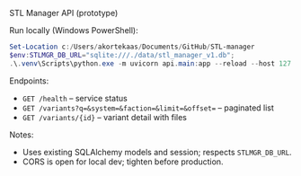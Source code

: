 STL Manager API (prototype)

Run locally (Windows PowerShell):

```powershell
Set-Location c:/Users/akortekaas/Documents/GitHub/STL-manager
$env:STLMGR_DB_URL="sqlite:///./data/stl_manager_v1.db";
.\.venv\Scripts\python.exe -m uvicorn api.main:app --reload --host 127.0.0.1 --port 8000
```

Endpoints:
- `GET /health` – service status
- `GET /variants?q=&system=&faction=&limit=&offset=` – paginated list
- `GET /variants/{id}` – variant detail with files

Notes:
- Uses existing SQLAlchemy models and session; respects `STLMGR_DB_URL`.
- CORS is open for local dev; tighten before production.

